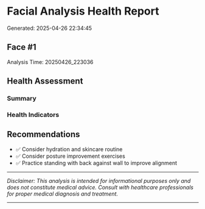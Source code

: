 # Facial Analysis Health Report

Generated: 2025-04-26 22:34:45

## Face #1

Analysis Time: 20250426_223036

## Health Assessment

### Summary

### Health Indicators

## Recommendations

- ✅ Consider hydration and skincare routine
- ✅ Consider posture improvement exercises
- ✅ Practice standing with back against wall to improve alignment

---

*Disclaimer: This analysis is intended for informational purposes only and does not constitute medical advice. Consult with healthcare professionals for proper medical diagnosis and treatment.*

---

